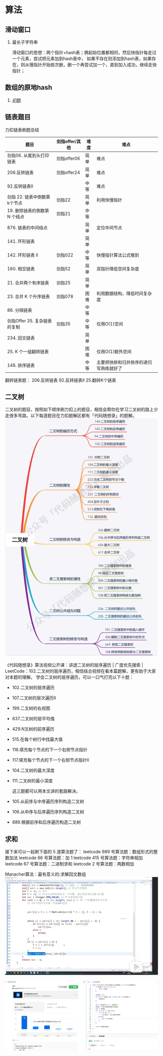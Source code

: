 # 算法

## 滑动窗口
1. 最长子字符串

   滑动窗口的思想：两个指针+hash表；俩起始位置都相同，然后快指针每走过一个元素，尝试把元素加到hash表中，
   如果不存在则添加到hash表，如果存在，则从慢指针开始依次删，删一个再尝试加一个，直到加入成功，继续走快指针；


## 数组的原地hash
1. [41题](./hard/firstMissingPositive.go)


## 链表题目
力扣链表刷题总结

| 题目                  | 剑指offer/其他 | 难度 | 难点                  |
|---------------------|------------|----|---------------------|
| 剑指06. 从尾到头打印链表      | 剑指offer06  | 简单 | 难点                  |
| 206.反转链表            | 剑指offer24  | 简单 | 难点                  |
| 92.反转链表II           |            | 中等 | 难点                  |
| 剑指 22. 链表中倒数第k个节点   | 剑指22       | 简单 | 利用快慢指针              |
| 19. 删除链表的倒数第 N 个结点  | 剑指21       | 中等 |                     |
| 876. 链表的中间结点        |            | 简单 | 定位中间节点              |
| 141. 环形链表           |            | 简单 |                     |
| 142. 环形链表 II        | 剑指022      | 中等 | 快慢指针算法公式推到          |
| 160. 相交链表           | 剑指52       | 简单 | 双指针降低空间复杂度          |
| 21. 合并两个有序链表        | 剑指25       | 简单 |                     |
| 23. 合并 K 个升序链表      | 剑指078      | 困难 | 利用数据结构，降低时间复杂度      |
| 86. 分隔链表            |            | 中等 |                     |
| 剑指Offer 35. 复杂链表的复制 | 剑指35       | 中等 | 仅用O(1)空间            |
| 234. 回文链表           |            | 简单 |                     |
| 25. K 个一组翻转链表       |            | 困难 | 仅用O(1)额外空间          |
| 148. 排序链表           |            | 中等 | 主要把快排和归并排序的递归写熟练就好了 |

翻转链表题：
206.反转链表
92.反转链表II
25.翻转K个链表

## 二叉树
二叉树的题目，按照如下顺序刷力扣上的题目，相信会帮你在学习二叉树的路上少走很多弯路。以下每道题目在力扣题解区都有「代码随想录」的题解。
![img.png](tree.png)

《代码随想录》算法视频公开课：讲透二叉树的层序遍历 | 广度优先搜索 | LeetCode：102.二叉树的层序遍历，相信结合视频在看本篇题解，更有助于大家对本题的理解。
学会二叉树的层序遍历，可以一口气打完以下十题：

* 102.二叉树的层序遍历
* 107.二叉树的层次遍历II
* 199.二叉树的右视图
* 637.二叉树的层平均值
* 429.N叉树的前序遍历
* 515.在每个树行中找最大值
* 116.填充每个节点的下一个右侧节点指针
* 117.填充每个节点的下一个右侧节点指针II
* 104.二叉树的最大深度
* 111.二叉树的最小深度

  这三题都可以用本文讲的套路解决。
* 105.从前序与中序遍历序列构造二叉树
* 106.从中序与后序遍历序列构造二叉树
* 889.根据前序和后序遍历构造二叉树

## 求和

接下来可以一起刷下面的 5 道算法题了：
leetcode 989 号算法题：数组形式的整数加法
leetcode 66 号算法题：加 1
leetcode 415 号算法题：字符串相加
leetcode 67 号算法题：二进制求和
leetcode 2 号算法题：两数相加

Manacher算法：最有意义的:求解回文数组
![img.png](img.png)

![img_1.png](img_1.png)